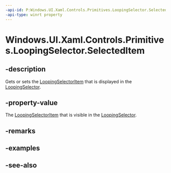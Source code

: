 ```yaml
---
-api-id: P:Windows.UI.Xaml.Controls.Primitives.LoopingSelector.SelectedItem
-api-type: winrt property
---
```


<!-- Property syntax
public object SelectedItem { get;  set; }
-->

# Windows.UI.Xaml.Controls.Primitives.LoopingSelector.SelectedItem

## -description
Gets or sets the [LoopingSelectorItem](loopingselectoritem.md) that is displayed in the [LoopingSelector](loopingselector.md).



## -property-value
The [LoopingSelectorItem](loopingselectoritem.md) that is visible in the [LoopingSelector](loopingselector.md).

## -remarks

## -examples

## -see-also
